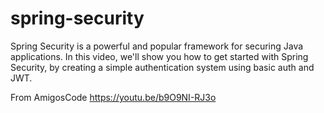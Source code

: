 # spring-security
Spring Security is a powerful and popular framework for securing Java applications. In this video, we'll show you how to get started with Spring Security, by creating a simple authentication system using basic auth and JWT.

From AmigosCode
https://youtu.be/b9O9NI-RJ3o

